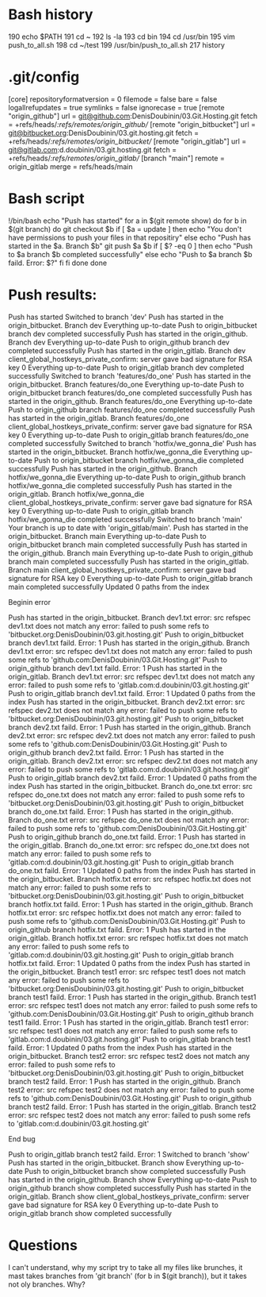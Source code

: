 # Bash history
  190  echo $PATH
  191  cd ~
  192  ls -la
  193  cd bin
  194  cd /usr/bin
  195  vim push_to_all.sh
  198  cd ~/test
  199  /usr/bin/push_to_all.sh
  217  history

# .git/config

[core]
        repositoryformatversion = 0
        filemode = false
        bare = false
        logallrefupdates = true
        symlinks = false
        ignorecase = true
[remote "origin_github"]
        url = git@github.com:DenisDoubinin/03.Git.Hosting.git
        fetch = +refs/heads/*:refs/remotes/origin_github/*
[remote "origin_bitbucket"]
        url = git@bitbucket.org:DenisDoubinin/03.git.hosting.git
        fetch = +refs/heads/*:refs/remotes/origin_bitbucket/*
[remote "origin_gitlab"]
        url = git@gitlab.com:d.doubinin/03.git.hosting.git
        fetch = +refs/heads/*:refs/remotes/origin_gitlab/*
[branch "main"]
        remote = origin_gitlab
        merge = refs/heads/main

# Bash script

!/bin/bash
echo "Push has started"
for a in $(git remote show)
do
        for b in $(git branch)
        do
                git checkout $b
        if [ $a = update ]
        then
                echo "You don't have permissions to push your files in that repositiry"
        else
                echo "Push has started in the $a. Branch $b"
                git push $a $b
                if [ $? -eq 0 ]
                then
                        echo "Push to $a branch $b completed successfully"
                else
                        echo "Push to $a branch $b faild. Error: $?"
                fi
        fi
        done
done


# Push results:

Push has started
Switched to branch 'dev'
Push has started in the origin_bitbucket. Branch dev
Everything up-to-date
Push to origin_bitbucket branch dev completed successfully
Push has started in the origin_github. Branch dev
Everything up-to-date
Push to origin_github branch dev completed successfully
Push has started in the origin_gitlab. Branch dev
client_global_hostkeys_private_confirm: server gave bad signature for RSA key 0
Everything up-to-date
Push to origin_gitlab branch dev completed successfully
Switched to branch 'features/do_one'
Push has started in the origin_bitbucket. Branch features/do_one
Everything up-to-date
Push to origin_bitbucket branch features/do_one completed successfully
Push has started in the origin_github. Branch features/do_one
Everything up-to-date
Push to origin_github branch features/do_one completed successfully
Push has started in the origin_gitlab. Branch features/do_one
client_global_hostkeys_private_confirm: server gave bad signature for RSA key 0
Everything up-to-date
Push to origin_gitlab branch features/do_one completed successfully
Switched to branch 'hotfix/we_gonna_die'
Push has started in the origin_bitbucket. Branch hotfix/we_gonna_die
Everything up-to-date
Push to origin_bitbucket branch hotfix/we_gonna_die completed successfully
Push has started in the origin_github. Branch hotfix/we_gonna_die
Everything up-to-date
Push to origin_github branch hotfix/we_gonna_die completed successfully
Push has started in the origin_gitlab. Branch hotfix/we_gonna_die
client_global_hostkeys_private_confirm: server gave bad signature for RSA key 0
Everything up-to-date
Push to origin_gitlab branch hotfix/we_gonna_die completed successfully
Switched to branch 'main'
Your branch is up to date with 'origin_gitlab/main'.
Push has started in the origin_bitbucket. Branch main
Everything up-to-date
Push to origin_bitbucket branch main completed successfully
Push has started in the origin_github. Branch main
Everything up-to-date
Push to origin_github branch main completed successfully
Push has started in the origin_gitlab. Branch main
client_global_hostkeys_private_confirm: server gave bad signature for RSA key 0
Everything up-to-date
Push to origin_gitlab branch main completed successfully
Updated 0 paths from the index

Beginin error

Push has started in the origin_bitbucket. Branch dev1.txt
error: src refspec dev1.txt does not match any
error: failed to push some refs to 'bitbucket.org:DenisDoubinin/03.git.hosting.git'
Push to origin_bitbucket branch dev1.txt faild. Error: 1
Push has started in the origin_github. Branch dev1.txt
error: src refspec dev1.txt does not match any
error: failed to push some refs to 'github.com:DenisDoubinin/03.Git.Hosting.git'
Push to origin_github branch dev1.txt faild. Error: 1
Push has started in the origin_gitlab. Branch dev1.txt
error: src refspec dev1.txt does not match any
error: failed to push some refs to 'gitlab.com:d.doubinin/03.git.hosting.git'
Push to origin_gitlab branch dev1.txt faild. Error: 1
Updated 0 paths from the index
Push has started in the origin_bitbucket. Branch dev2.txt
error: src refspec dev2.txt does not match any
error: failed to push some refs to 'bitbucket.org:DenisDoubinin/03.git.hosting.git'
Push to origin_bitbucket branch dev2.txt faild. Error: 1
Push has started in the origin_github. Branch dev2.txt
error: src refspec dev2.txt does not match any
error: failed to push some refs to 'github.com:DenisDoubinin/03.Git.Hosting.git'
Push to origin_github branch dev2.txt faild. Error: 1
Push has started in the origin_gitlab. Branch dev2.txt
error: src refspec dev2.txt does not match any
error: failed to push some refs to 'gitlab.com:d.doubinin/03.git.hosting.git'
Push to origin_gitlab branch dev2.txt faild. Error: 1
Updated 0 paths from the index
Push has started in the origin_bitbucket. Branch do_one.txt
error: src refspec do_one.txt does not match any
error: failed to push some refs to 'bitbucket.org:DenisDoubinin/03.git.hosting.git'
Push to origin_bitbucket branch do_one.txt faild. Error: 1
Push has started in the origin_github. Branch do_one.txt
error: src refspec do_one.txt does not match any
error: failed to push some refs to 'github.com:DenisDoubinin/03.Git.Hosting.git'
Push to origin_github branch do_one.txt faild. Error: 1
Push has started in the origin_gitlab. Branch do_one.txt
error: src refspec do_one.txt does not match any
error: failed to push some refs to 'gitlab.com:d.doubinin/03.git.hosting.git'
Push to origin_gitlab branch do_one.txt faild. Error: 1
Updated 0 paths from the index
Push has started in the origin_bitbucket. Branch hotfix.txt
error: src refspec hotfix.txt does not match any
error: failed to push some refs to 'bitbucket.org:DenisDoubinin/03.git.hosting.git'
Push to origin_bitbucket branch hotfix.txt faild. Error: 1
Push has started in the origin_github. Branch hotfix.txt
error: src refspec hotfix.txt does not match any
error: failed to push some refs to 'github.com:DenisDoubinin/03.Git.Hosting.git'
Push to origin_github branch hotfix.txt faild. Error: 1
Push has started in the origin_gitlab. Branch hotfix.txt
error: src refspec hotfix.txt does not match any
error: failed to push some refs to 'gitlab.com:d.doubinin/03.git.hosting.git'
Push to origin_gitlab branch hotfix.txt faild. Error: 1
Updated 0 paths from the index
Push has started in the origin_bitbucket. Branch test1
error: src refspec test1 does not match any
error: failed to push some refs to 'bitbucket.org:DenisDoubinin/03.git.hosting.git'
Push to origin_bitbucket branch test1 faild. Error: 1
Push has started in the origin_github. Branch test1
error: src refspec test1 does not match any
error: failed to push some refs to 'github.com:DenisDoubinin/03.Git.Hosting.git'
Push to origin_github branch test1 faild. Error: 1
Push has started in the origin_gitlab. Branch test1
error: src refspec test1 does not match any
error: failed to push some refs to 'gitlab.com:d.doubinin/03.git.hosting.git'
Push to origin_gitlab branch test1 faild. Error: 1
Updated 0 paths from the index
Push has started in the origin_bitbucket. Branch test2
error: src refspec test2 does not match any
error: failed to push some refs to 'bitbucket.org:DenisDoubinin/03.git.hosting.git'
Push to origin_bitbucket branch test2 faild. Error: 1
Push has started in the origin_github. Branch test2
error: src refspec test2 does not match any
error: failed to push some refs to 'github.com:DenisDoubinin/03.Git.Hosting.git'
Push to origin_github branch test2 faild. Error: 1
Push has started in the origin_gitlab. Branch test2
error: src refspec test2 does not match any
error: failed to push some refs to 'gitlab.com:d.doubinin/03.git.hosting.git'

End bug

Push to origin_gitlab branch test2 faild. Error: 1
Switched to branch 'show'
Push has started in the origin_bitbucket. Branch show
Everything up-to-date
Push to origin_bitbucket branch show completed successfully
Push has started in the origin_github. Branch show
Everything up-to-date
Push to origin_github branch show completed successfully
Push has started in the origin_gitlab. Branch show
client_global_hostkeys_private_confirm: server gave bad signature for RSA key 0
Everything up-to-date
Push to origin_gitlab branch show completed successfully


# Questions

I can't understand, why my script try to take all my files like brunches, it mast takes branches from 'git branch' (for b in $(git branch)), but it takes not oly branches. Why? 
